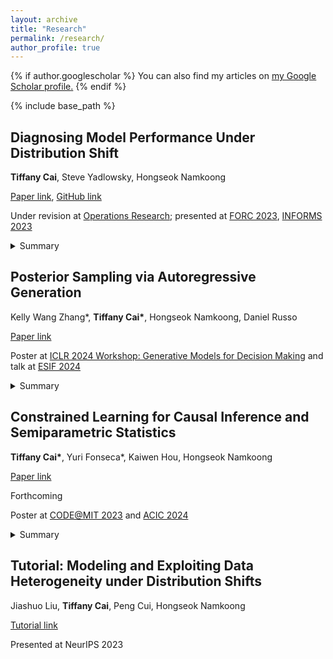```yaml
---
layout: archive
title: "Research"
permalink: /research/
author_profile: true
---
```


{% if author.googlescholar %}
  You can also find my articles on <u><a href="{{author.googlescholar}}">my Google Scholar profile</a>.</u>
{% endif %}

{% include base_path %}

## Diagnosing Model Performance Under Distribution Shift
**Tiffany Cai**, Steve Yadlowsky, Hongseok Namkoong

[Paper link](https://arxiv.org/abs/2303.02011), [GitHub link](https://github.com/namkoong-lab/disde)


Under revision at [Operations
Research](https://pubsonline.informs.org/journal/opre); presented at [FORC 2023](https://responsiblecomputing.org/forc-2023/), [INFORMS 2023](https://meetings.informs.org/wordpress/phoenix2023/)
<details>
  <summary>Summary</summary>
When a model performs poorly out of distribution, how do we understand why performance became worse? We attribute change in model performance across distributions to X shifts and Y\|X shifts. 
</details>

## Posterior Sampling via Autoregressive Generation
Kelly Wang Zhang\*, **Tiffany Cai\***, Hongseok Namkoong, Daniel Russo


[Paper link](https://arxiv.org/abs/2405.19466)

Poster at [ICLR 2024 Workshop: Generative Models for Decision
Making](https://sites.google.com/view/genai4dm-iclr2024)
and talk at [ESIF
2024](https://www.econometricsociety.org/regional-activities/schedule/2024/08/13/2024-ESIFEconomics-and-AIML-Meeting)
<details>
  <summary>Summary</summary>
We recast the problem of principled decision-making under uncertainty (Thompson Sampling) as autoregressive sequential modeling, trained via loss minimization.  
</details>

## Constrained Learning for Causal Inference and Semiparametric Statistics
**Tiffany Cai\***, Yuri Fonseca\*, Kaiwen Hou, Hongseok Namkoong

[Paper link](http://arxiv.org/abs/2405.09493)

Forthcoming

Poster at [CODE@MIT
2023](https://ide.mit.edu/events/2023-conference-on-digital-experimentation-mit-codemit/)
and [ACIC 2024](https://sci-info.org/annual-meeting/)
<details>
  <summary>Summary</summary>
We recast the problem of creating asymptotically efficient estimators for the average treatment effect as constrained optimization. 
</details>


## Tutorial: Modeling and Exploiting Data Heterogeneity under Distribution Shifts
Jiashuo Liu, **Tiffany Cai**, Peng Cui, Hongseok Namkoong

[Tutorial link](https://neurips.cc/virtual/2023/tutorial/73953)

Presented at NeurIPS 2023
